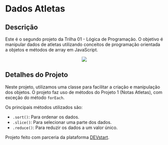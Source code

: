 # Dados Atletas

## Descrição

Este é o segundo projeto da Trilha 01 - Lógica de Programação. O objetivo é manipular dados de atletas utilizando conceitos de programação orientada a objetos e métodos de array em JavaScript.

<p align="center">
<img src="https://mlv3klhjzd93.i.optimole.com/dFnT9DI-VVs3T0NU/w:auto/h:auto/q:90/https://devstart.tech/wp-content/uploads/sites/4/2023/02/logo.png">
</img>
</p>

## Detalhes do Projeto

Neste projeto, utilizamos uma classe para facilitar a criação e manipulação dos objetos. O projeto faz uso de métodos do Projeto 1 (Notas Atletas), com exceção do método `forEach`.

Os principais métodos utilizados são:

- `.sort()`: Para ordenar os dados.
- `.slice()`: Para selecionar uma parte dos dados.
- `.reduce()`: Para reduzir os dados a um valor único.

Projeto feito com parceria da plataforma [DEVstart](https://app.devstart.tech/learn/).
